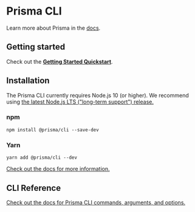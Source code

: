 # Prisma CLI

Learn more about Prisma in the [docs](https://www.prisma.io/docs/).

## Getting started

Check out the [**Getting Started Quickstart**](https://www.prisma.io/docs/getting-started/quickstart).

## Installation

The Prisma CLI currently requires Node.js 10 (or higher).
We recommend using [the latest Node.js LTS ("long-term support") release.](https://nodejs.org/en/about/releases/)

### npm

```
npm install @prisma/cli --save-dev
```

### Yarn

```
yarn add @prisma/cli --dev
```

[Check out the docs for more information.](https://www.prisma.io/docs/reference/tools-and-interfaces/prisma-cli/installation)

## CLI Reference

[Check out the docs for Prisma CLI commands, arguments, and options.](https://www.prisma.io/docs/reference/tools-and-interfaces/prisma-cli/command-reference)
